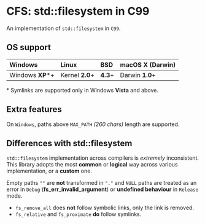 # CFS: std::filesystem in C99

An implementation of `std::filesystem` in `C99`.

## OS support

| Windows          | Linux           | BSD      | macOS X (Darwin) |
|:-----------------|:----------------|:---------|:-----------------|
| Windows **XP***+ | Kernel **2.0**+ | **4.3**+ | Darwin **1.0**+  |

\* Symlinks are supported only in Windows **Vista** and above.

## Extra features

On `Windows`, paths above `MAX_PATH` *(260 chars)* length are supported.

## Differences with std::filesystem

`std::filesystem` implementation across compilers is *extremely* inconsistent. This
library adopts the most **common** or **logical** way across various implementation,
or a **custom** one.

Empty paths `""` are **not** transformed in `"."` and `NULL` paths are treated as
an error in `Debug` (**fs_err_invalid_argument**) or **undefined behaviour** in
`Release` mode.

 - `fs_remove_all` does **not** follow symbolic links, only the link is removed.
 - `fs_relative` and `fs_proximate` **do** follow symlinks.